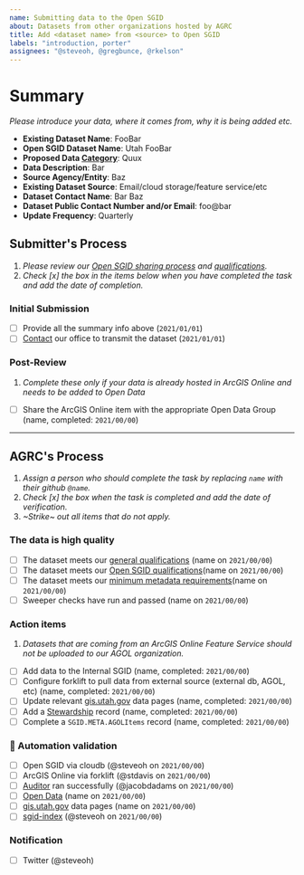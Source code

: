 ```yaml
---
name: Submitting data to the Open SGID
about: Datasets from other organizations hosted by AGRC
title: Add <dataset name> from <source> to Open SGID
labels: "introduction, porter"
assignees: "@steveoh, @gregbunce, @rkelson"
---
```


# Summary

_Please introduce your data, where it comes from, why it is being added etc._

- **Existing Dataset Name**: FooBar
- **Open SGID Dataset Name**: Utah FooBar
- **Proposed Data [Category](https://gis.utah.gov/data/#data-categories)**: Quux
- **Data Description**: Bar
- **Source Agency/Entity**: Baz
- **Existing Dataset Source**: Email/cloud storage/feature service/etc
- **Dataset Contact Name**: Bar Baz
- **Dataset Public Contact Number and/or Email**: foo@bar
- **Update Frequency**: Quarterly

## Submitter's Process

1. _Please review our [Open SGID sharing process](https://gis.utah.gov/sharing/process#open-sgid-and-arcgis-online) and [qualifications](https://gis.utah.gov/about/policy/sgid#open-sgid-qualifications)._
1. _Check [x] the box in the items below when you have completed the task and add the date of completion._

### Initial Submission

- [ ] Provide all the summary info above (`2021/01/01`)
- [ ] [Contact](https://gis-utah-gov/about/contact/) our office to transmit the dataset (`2021/01/01`)

### Post-Review

1. _Complete these only if your data is already hosted in ArcGIS Online and needs to be added to Open Data_

- [ ] Share the ArcGIS Online item with the appropriate Open Data Group (name, completed: `2021/00/00`)

---

## AGRC's Process

1. _Assign a person who should complete the task by replacing `name` with their github `@name`._
1. _Check [x] the box when the task is completed and add the date of verification._
1. _~Strike~ out all items that do not apply._

### The data is high quality

- [ ] The dataset meets our [general qualifications](https://gis.utah.gov/about/policy/sgid#general-qualifications) (name on `2021/00/00`)
- [ ] The dataset meets our [Open SGID qualifications](https://gis.utah.gov/about/policy/sgid#open-data-qualifications)(name on `2021/00/00`)
- [ ] The dataset meets our [minimum metadata requirements](https://gis.utah.gov/about/policy/metadata)(name on `2021/00/00`)
- [ ] Sweeper checks have run and passed (name on `2021/00/00`)

### Action items

1. _Datasets that are coming from an ArcGIS Online Feature Service should not be uploaded to our AGOL organization._

- [ ] Add data to the Internal SGID (name, completed: `2021/00/00`)
- [ ] Configure forklift to pull data from external source (external db, AGOL, etc) (name, completed: `2021/00/00`)
- [ ] Update relevant [gis.utah.gov](https://gis.utah.gov/data) data pages (name, completed: `2021/00/00`)
- [ ] Add a [Stewardship](https://docs.google.com/spreadsheets/d/11ASS7LnxgpnD0jN4utzklREgMf1pcvYjcXcIcESHweQ/edit#gid=1) record (name, completed: `2021/00/00`)
- [ ] Complete a `SGID.META.AGOLItems` record (name, completed: `2021/00/00`)

### :robot: Automation validation

- [ ] Open SGID via cloudb (@steveoh on `2021/00/00`)
- [ ] ArcGIS Online via forklift (@stdavis on `2021/00/00`)
- [ ] [Auditor](https://github.com/agrc/Auditor) ran successfully (@jacobdadams on `2021/00/00`)
- [ ] [Open Data](https://opendata.gis.utah.gov) (name on `2021/00/00`)
- [ ] [gis.utah.gov](https://gis.utah.gov/data) data pages (name on `2021/00/00`)
- [ ] [sgid-index](https://gis.utah.gov/data/sgid-index) (@steveoh on `2021/00/00`)

### Notification

- [ ] Twitter (@steveoh)
